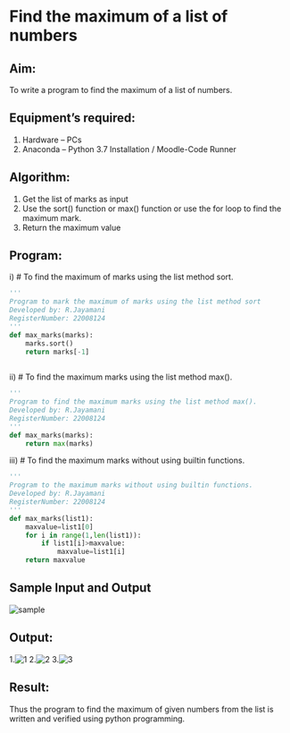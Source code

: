 # Find the maximum of a list of numbers
## Aim:
To write a program to find the maximum of a list of numbers.
## Equipment’s required:
1.	Hardware – PCs
2.	Anaconda – Python 3.7 Installation / Moodle-Code Runner
## Algorithm:
1.	Get the list of marks as input
2.	Use the sort() function or max() function or use the for loop to find the maximum mark.
3.	Return the maximum value
## Program:

i)	# To find the maximum of marks using the list method sort.
```Python
''' 
Program to mark the maximum of marks using the list method sort
Developed by: R.Jayamani
RegisterNumber: 22008124
'''
def max_marks(marks):
    marks.sort()
    return marks[-1]
        

```

ii)	# To find the maximum marks using the list method max().
```Python
''' 
Program to find the maximum marks using the list method max().
Developed by: R.Jayamani 
RegisterNumber: 22008124
'''
def max_marks(marks):
    return max(marks)


```

iii) # To find the maximum marks without using builtin functions.
```Python
''' 
Program to the maximum marks without using builtin functions.
Developed by: R.Jayamani
RegisterNumber: 22008124
'''
def max_marks(list1):
    maxvalue=list1[0]
    for i in range(1,len(list1)):
        if list1[i]>maxvalue:
            maxvalue=list1[i]
    return maxvalue


```
## Sample Input and Output
![sample](https://user-images.githubusercontent.com/85949888/214058844-e12b368b-3e85-43f0-82f2-6576e851c9d3.png)


## Output:
1.![1](https://user-images.githubusercontent.com/85949888/214057277-1ea7aeb0-4f17-4abb-8191-1d248467bc29.png)
2.![2](https://user-images.githubusercontent.com/85949888/214057409-9d04cb46-870f-426c-a515-800fe09bd0a4.png)
3.![3](https://user-images.githubusercontent.com/85949888/214057456-b3a104d0-a50d-4155-a216-d4a737b76171.png)



## Result:
Thus the program to find the maximum of given numbers from the list is written and verified using python programming.
